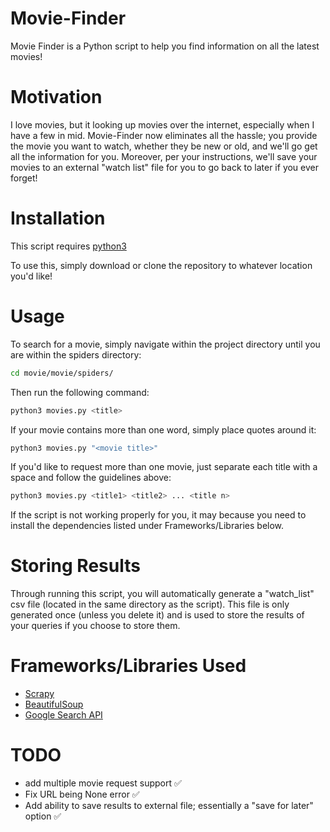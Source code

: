 # Movie-Finder
Movie Finder is a Python script to help you find information on all the latest movies!

# Motivation
I love movies, but it looking up movies over the internet, especially when I have a few in mid. Movie-Finder now eliminates all the hassle; you provide the movie you want to watch, whether they be new or old, and we'll go get all the information for you. Moreover, per your instructions, we'll save your movies to an external "watch list" file for you to go back to later if you ever forget!

# Installation
This script requires [python3](https://www.python.org/downloads/)

To use this, simply download or clone the repository to whatever location you'd like!

# Usage
To search for a movie, simply navigate within the project directory until you are within the spiders directory: 
```bash
cd movie/movie/spiders/
```
Then run the following command:
```bash
python3 movies.py <title>
```
If your movie contains more than one word, simply place quotes around it:
```bash
python3 movies.py "<movie title>"
```
If you'd like to request more than one movie, just separate each title with a space and follow the guidelines above:
```bash
python3 movies.py <title1> <title2> ... <title n>
```
If the script is not working properly for you, it may because you need to install the dependencies listed under Frameworks/Libraries below.

# Storing Results
Through running this script, you will automatically generate a "watch_list" csv file (located in the same directory as the script). This file is only generated once (unless you delete it) and is used to store the results of your queries if you choose to store them.

# Frameworks/Libraries Used
+ [Scrapy](https://scrapy.org/)
+ [BeautifulSoup](https://www.crummy.com/software/BeautifulSoup/)
+ [Google Search API](https://github.com/abenassi/Google-Search-API)

# TODO
+ add multiple movie request support :white_check_mark:
+ Fix URL being None error :white_check_mark:
+ Add ability to save results to external file; essentially a "save for later" option :white_check_mark:
